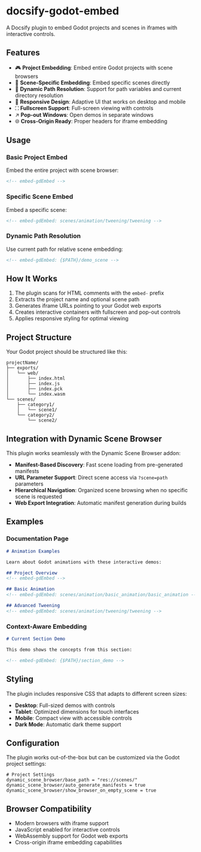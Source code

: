 # docsify-godot-embed

A Docsify plugin to embed Godot projects and scenes in iframes with interactive controls.

<!-- embed-gdEmbed -->



## Features

- 🎮 **Project Embedding**: Embed entire Godot projects with scene browsers
- 🎯 **Scene-Specific Embedding**: Embed specific scenes directly
- 🔄 **Dynamic Path Resolution**: Support for path variables and current directory resolution
- 📱 **Responsive Design**: Adaptive UI that works on desktop and mobile
- ⛶ **Fullscreen Support**: Full-screen viewing with controls
- ↗️ **Pop-out Windows**: Open demos in separate windows
- 🌐 **Cross-Origin Ready**: Proper headers for iframe embedding

## Usage

### Basic Project Embed

Embed the entire project with scene browser:

```html
<!-- embed-gdEmbed -->
```

### Specific Scene Embed

Embed a specific scene:

```html
<!-- embed-gdEmbed: scenes/animation/tweening/tweening -->
```

### Dynamic Path Resolution

Use current path for relative scene embedding:

```html
<!-- embed-gdEmbed: {$PATH}/demo_scene -->
```

## How It Works

1. The plugin scans for HTML comments with the `embed-` prefix
2. Extracts the project name and optional scene path
3. Generates iframe URLs pointing to your Godot web exports
4. Creates interactive containers with fullscreen and pop-out controls
5. Applies responsive styling for optimal viewing

## Project Structure

Your Godot project should be structured like this:

```
projectName/
├── exports/
│   └── web/
│       ├── index.html
│       ├── index.js
│       ├── index.pck
│       └── index.wasm
└── scenes/
    ├── category1/
    │   └── scene1/
    └── category2/
        └── scene2/
```

## Integration with Dynamic Scene Browser

This plugin works seamlessly with the Dynamic Scene Browser addon:

- **Manifest-Based Discovery**: Fast scene loading from pre-generated manifests
- **URL Parameter Support**: Direct scene access via `?scene=path` parameters
- **Hierarchical Navigation**: Organized scene browsing when no specific scene is requested
- **Web Export Integration**: Automatic manifest generation during builds

## Examples

### Documentation Page

```markdown
# Animation Examples

Learn about Godot animations with these interactive demos:

## Project Overview
<!-- embed-gdEmbed -->

## Basic Animation
<!-- embed-gdEmbed: scenes/animation/basic_animation/basic_animation -->

## Advanced Tweening
<!-- embed-gdEmbed: scenes/animation/tweening/tweening -->
```

### Context-Aware Embedding

```markdown
# Current Section Demo

This demo shows the concepts from this section:

<!-- embed-gdEmbed: {$PATH}/section_demo -->
```

## Styling

The plugin includes responsive CSS that adapts to different screen sizes:

- **Desktop**: Full-sized demos with controls
- **Tablet**: Optimized dimensions for touch interfaces  
- **Mobile**: Compact view with accessible controls
- **Dark Mode**: Automatic dark theme support

## Configuration

The plugin works out-of-the-box but can be customized via the Godot project settings:

```gdscript
# Project Settings
dynamic_scene_browser/base_path = "res://scenes/"
dynamic_scene_browser/auto_generate_manifests = true
dynamic_scene_browser/show_browser_on_empty_scene = true
```

## Browser Compatibility

- Modern browsers with iframe support
- JavaScript enabled for interactive controls
- WebAssembly support for Godot web exports
- Cross-origin iframe embedding capabilities

